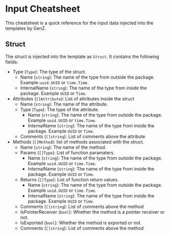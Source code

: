 # Input Cheatsheet

This cheatsheet is a quick reference for the input data injected into the templates by GenZ.

## Struct

The struct is injected into the template as `Struct`.
It contains the following fields:
- Type (`Type`): The type of the struct.
  - Name (`string`): The name of the type from outside the package. Example `uuid.UUID` or `time.Time`.
  - InternalName (`string`): The name of the type from inside the package. Example `UUID` or `Time`.
- Attributes (`[]Attribute`): List of attributes inside the struct
  - Name (`string`): The name of the attribute.
  - Type (`Type`): The type of the attribute.
    - Name (`string`): The name of the type from outside the package. Example `uuid.UUID` or `time.Time`.
    - InternalName (`string`): The name of the type from inside the package. Example `UUID` or `Time`.
  - Comments (`[]string`): List of comments above the attribute
- Methods (`[]Method`): list of methods associated with the struct.
  - Name (`string`): The name of the method.
  - Params (`[]Type`): List of function paramaters.
    - Name (`string`): The name of the type from outside the package. Example `uuid.UUID` or `time.Time`.
    - InternalName (`string`): The name of the type from inside the package. Example `UUID` or `Time`.
  - Returns (`[]Type`): List of function return values.
    - Name (`string`): The name of the type from outside the package. Example `uuid.UUID` or `time.Time`.
    - InternalName (`string`): The name of the type from inside the package. Example `UUID` or `Time`.
  - Comments (`[]string`): List of comments above the method
  - IsPointerReceiver (`bool`): Whether the method is a pointer receiver or not.
  - IsExported (`bool`): Whether the method is exported or not.
  - Comments (`[]string`): List of comments above the method